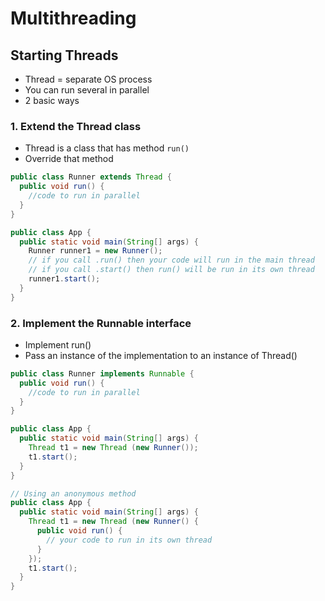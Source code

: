 # Multithreading

## Starting Threads

- Thread = separate OS process
- You can run several in parallel
- 2 basic ways

### 1. Extend the Thread class
- Thread is a class that has method `run()`
- Override that method

```java
public class Runner extends Thread {
  public void run() {
    //code to run in parallel
  }
}

public class App {
  public static void main(String[] args) {
    Runner runner1 = new Runner();
    // if you call .run() then your code will run in the main thread
    // if you call .start() then run() will be run in its own thread
    runner1.start();
  }
}
```

### 2. Implement the Runnable interface
- Implement run()
- Pass an instance of the implementation to an instance of Thread()

```java
public class Runner implements Runnable {
  public void run() {
    //code to run in parallel
  }
}

public class App {
  public static void main(String[] args) {
    Thread t1 = new Thread (new Runner());
    t1.start();
  }
}

// Using an anonymous method
public class App {
  public static void main(String[] args) {
    Thread t1 = new Thread (new Runner() {
      public void run() {
        // your code to run in its own thread
      }
    });
    t1.start();
  }
}
```
